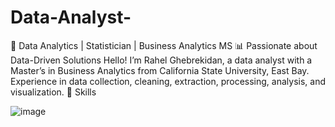 # Data-Analyst-

🌟 Data Analytics | Statistician | Business Analytics MS
📊 Passionate about Data-Driven Solutions
Hello! I’m Rahel Ghebrekidan, a data analyst with a Master’s in Business Analytics from California State University, East Bay.  Experience in data collection, cleaning, extraction, processing, analysis, and visualization. 
🔹 Skills
 
![image](https://github.com/user-attachments/assets/d8c0cfd3-a85c-455d-b2d3-7fad5802c13c)
